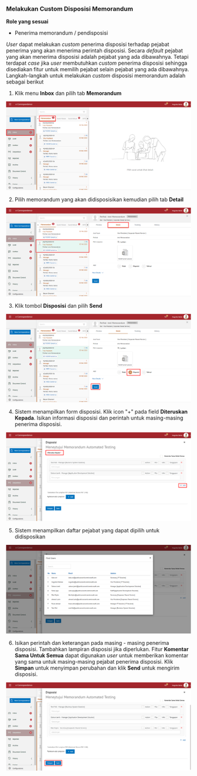 ### Melakukan Custom Disposisi Memorandum

**Role yang sesuai**

- Penerima memorandum / pendisposisi

*User* dapat melakukan *custom* penerima disposisi terhadap pejabat penerima yang akan menerima perintah disposisi. Secara *default* pejabat yang akan menerima disposisi adalah pejabat yang ada dibawahnya. Tetapi terdapat *case* jika *user* membutuhkan *custom* penerima disposisi sehingga disediakan fitur untuk memilih pejabat selain pejabat yang ada dibawahnya. Langkah-langkah untuk melakukan *custom* disposisi memorandum adalah sebagai berikut

1. Klik menu **Inbox** dan pilih tab **Memorandum**

![gambar](SC_Memorandum/MM63.png)

2. Pilih memorandum yang akan didisposisikan kemudian pilih tab **Detail**

![gambar](SC_Memorandum/MM64.png)

3. Klik tombol **Disposisi** dan pilih **Send**

![gambar](SC_Memorandum/MM65.png)

4. Sistem menampilkan form disposisi. Klik icon "+" pada field **Diteruskan Kepada**. Isikan informasi disposisi dan perintah untuk masing-masing penerima disposisi.

![gambar](SC_Memorandum/MM66.png)

5. Sistem menampilkan daftar pejabat yang dapat dipilih untuk didisposikan

![gambar](SC_Memorandum/MM67.png)

6. Isikan perintah dan keterangan pada masing - masing penerima disposisi. Tambahkan lampiran disposisi jika diperlukan. Fitur **Komentar Sama Untuk Semua** dapat digunakan *user* untuk memberikan komentar yang sama untuk masing-masing pejabat penerima disposisi. Klik **Simpan** untuk menyimpan perubahan dan klik **Send** untuk mengirim disposisi.

![gambar](SC_Memorandum/MM68.png)
